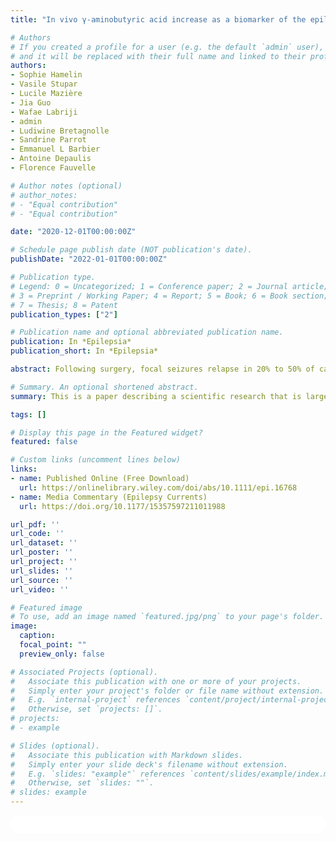 ```yaml
---
title: "In vivo γ‐aminobutyric acid increase as a biomarker of the epileptogenic zone: An unbiased metabolomics approach"

# Authors
# If you created a profile for a user (e.g. the default `admin` user), write the username (folder name) here 
# and it will be replaced with their full name and linked to their profile.
authors:
- Sophie Hamelin
- Vasile Stupar
- Lucile Mazière
- Jia Guo
- Wafae Labriji
- admin
- Ludiwine Bretagnolle
- Sandrine Parrot
- Emmanuel L Barbier
- Antoine Depaulis
- Florence Fauvelle

# Author notes (optional)
# author_notes:
# - "Equal contribution"
# - "Equal contribution"

date: "2020-12-01T00:00:00Z"

# Schedule page publish date (NOT publication's date).
publishDate: "2022-01-01T00:00:00Z"

# Publication type.
# Legend: 0 = Uncategorized; 1 = Conference paper; 2 = Journal article;
# 3 = Preprint / Working Paper; 4 = Report; 5 = Book; 6 = Book section;
# 7 = Thesis; 8 = Patent
publication_types: ["2"]

# Publication name and optional abbreviated publication name.
publication: In *Epilepsia*
publication_short: In *Epilepsia*

abstract: Following surgery, focal seizures relapse in 20% to 50% of cases due to the difficulty of delimiting the epileptogenic zone (EZ) by current imaging or electrophysiological techniques. Here, we evaluate an unbiased metabolomics approach based on ex vivo and in vivo nuclear magnetic resonance spectroscopy (MRS) methods to discriminate the EZ in a mouse model of mesiotemporal lobe epilepsy (MTLE).

# Summary. An optional shortened abstract.
summary: This is a paper describing a scientific research that is largely helped by JET.

tags: []

# Display this page in the Featured widget?
featured: false

# Custom links (uncomment lines below)
links:
- name: Published Online (Free Download)
  url: https://onlinelibrary.wiley.com/doi/abs/10.1111/epi.16768
- name: Media Commentary (Epilepsy Currents)
  url: https://doi.org/10.1177/15357597211011988

url_pdf: ''
url_code: ''
url_dataset: ''
url_poster: ''
url_project: ''
url_slides: ''
url_source: ''
url_video: ''

# Featured image
# To use, add an image named `featured.jpg/png` to your page's folder. 
image:
  caption:
  focal_point: ""
  preview_only: false

# Associated Projects (optional).
#   Associate this publication with one or more of your projects.
#   Simply enter your project's folder or file name without extension.
#   E.g. `internal-project` references `content/project/internal-project/index.md`.
#   Otherwise, set `projects: []`.
# projects:
# - example

# Slides (optional).
#   Associate this publication with Markdown slides.
#   Simply enter your slide deck's filename without extension.
#   E.g. `slides: "example"` references `content/slides/example/index.md`.
#   Otherwise, set `slides: ""`.
# slides: example
---
```


<!-- {{% callout note %}}
Click the *Cite* button above to demo the feature to enable visitors to import publication metadata into their reference management software.
{{% /callout %}}

{{% callout note %}}
Create your slides in Markdown - click the *Slides* button to check out the example.
{{% /callout %}} -->

<!-- Supplementary notes can be added here, including [code, math, and images](https://wowchemy.com/docs/writing-markdown-latex/). -->


<html>
  <style>
    section {
        background: white;
        color: black;
        border-radius: 1em;
        padding: 1em;
        left: 50% }
    #inner {
        display: inline-block;
        display: flex;
        align-items: center;
        justify-content: center }
  </style>
  <section>
    <div id="inner">
      <script type='text/javascript' src='https://d1bxh8uas1mnw7.cloudfront.net/assets/embed.js'></script>
        <span style="float:left"; 
          class="__dimensions_badge_embed__" 
          data-doi="10.1111/epi.16768" 
          data-hide-zero-citations="false" 
          data-legend="always">
        </span>
      <script async src="https://badge.dimensions.ai/badge.js" charset="utf-8"></script>
        <div  style="float:right"; 
          data-link-target="_blank" 
          data-badge-details="right" 
          data-badge-type="medium-donut"
          data-doi="10.1111/epi.16768"   
          data-condensed="true" 
          data-hide-no-mentions="false" 
          class="altmetric-embed">
        </div>
    </div>
    <div id="inner">
      <script type="text/javascript" src="//cdn.plu.mx/widget-summary.js"></script>
        <a href="https://plu.mx/plum/a/?doi=10.1111/epi.16768"
          data-orientation="horizontal" 
          class="plumx-summary" 
          data-site="plum" 
          data-hide-when-empty="false">
        </a>
    </div>
  </section>